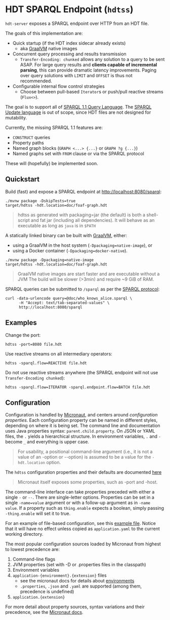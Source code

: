 HDT SPARQL Endpoint (`hdtss`)
=============================

`hdt-server` exposes a SPARQL endpoint over HTTP from an HDT file. 

The goals of this implementation are:

- Quick startup (if the HDT index sidecar already exists)
  - aka [GraalVM](https://www.graalvm.org/) native images
- Concurrent query processing and results transmission
  - `Transfer-Encoding: chunked` allows any solution to a query to be sent 
    ASAP. For large query results and **clients capable of incremental 
    parsing**, this can provide dramatic latency improvements. Paging over query 
    solutions with `LIMIT` and `OFFSET` is thus not recommended.  
- Configurable internal flow control strategies
  - Choose between pull-based `Iterator`s or push/pull reactive 
    streams (`Flux<>`).   

The goal is to support all of [SPARQL 1.1 Query Language](https://www.w3.org/TR/sparql11-query/). 
The [SPARQL Update language](https://www.w3.org/TR/2013/REC-sparql11-update-20130321/) 
is out of scope, since HDT files are not designed for mutability.

Currently, the missing SPARQL 1.1 features are:

- `CONSTRUCT` queries
- Property paths
- Named graph blocks (`GRAPH <...> {...}` or `GRAPH ?g {...}`)
- Named graphs set with `FROM` clause or via the SPARQL protocol

These will (hopefully) be implemented soon. 

Quickstart
----------

Build (fast) and expose a SPARQL endpoint at [http://localhost:8080/sparql](http://localhost:8080/sparql):

```shell
./mvnw package -DskipTests=true 
target/hdtss -hdt.location=doc/foaf-graph.hdt
```

> hdtss as generated with packaging=jar (the default) is both a shell-script 
> and fat jar (including all dependencies). It will behave as an executable 
> as long as `java` is in `$PATH` 

A statically linked binary can be built with [GraalVM](https://www.graalvm.org/), either:
 - using a GraalVM in the host system (`-Dpackaging=native-image`), or 
 - using a Docker container (`-Dpackaging=docker-native`).  

```shell
./mvnw package -Dpackaging=native-image 
target/hdtss -hdt.location=doc/foaf-graph.hdt
```

> GraalVM native images are start faster and are executable without a JVM
> The build will be slower (>3min) and require ~9 GiB of RAM.

SPARQL queries can be submitted to `/sparql` as per the 
[SPARQL protocol](https://www.w3.org/TR/sparql11-protocol/): 
```shell
curl -data-urlencode query=@doc/who_knows_alice.sparql \
      -H "Accept: text/tab-separated-values" \
      http://localhost:8080/sparql
```
 
Examples
--------

Change the port:
```shell
hdtss -port=8080 file.hdt
```

Use reactive streams on all intermediary operators:
```shell
hdtss -sparql.flow=REACTIVE file.hdt
```

Do not use reactive streams anywhere (the SPARQL endpoint will not use
`Transfer-Encoding chunked`):
```shell
hdtss -sparql.flow=ITERATOR -sparql.endpoint.flow=BATCH file.hdt
```

Configuration
-------------

Configuration is handled by [Micronaut](http://micronaut.io), and centers 
around _configuration properties_. Each configuration property can be named 
in different styles, depending on where it is being set. The command line and 
documentation uses Java properties syntax: `parent.child.property`. On JSON 
or YAML files, the `.` yields a hierarchical structure. In environment 
variables, `.` and `-`  become `_` and everything is upper case. 

> For usability, a positional command-line argument (i.e., it is not a 
> value of an -option or --option) is assumed to be a value for the 
> `-hdt.location` option. 

The `hdtss` configuration properties and their defaults are documented 
[here](./doc/CONFIG.md) 

> Micronaut itself exposes some properties, such as -port and -host.

The command-line interface can take properties preceded with either a single 
`-` or `--`. There are single-letter options. Properties can be set in a 
single `-name=value` argument or with a follow-up argument as in `-name value`.
If a property such as `thing.enable` expects a boolean, simply passing 
`-thing.enable` will set it to true. 

For an example of file-based configuration, see this 
[example file](./doc/application-example.yaml). Notice that it will have no 
effect unless copied as `application.yaml` to the current working directory.

The most popular configuration sources loaded by Micronaut from highest to 
lowest precedence are:

1. Command-line flags
2. JVM properties (set with -D or .properties files in the classpath)
3. Environment variables 
4. `application-{environment}.{extension}` files
    - see the micronaut docs for details about [environments](https://docs.micronaut.io/latest/guide/#environments)
    - `.properties`, `.json` and `.yaml` are supported (among them, precedence is undefined)
5. `application.{extension}`

For more detail about property sources, syntax variations and their precedence,
see the [Micronaut docs](https://docs.micronaut.io/latest/guide/#propertySource).
